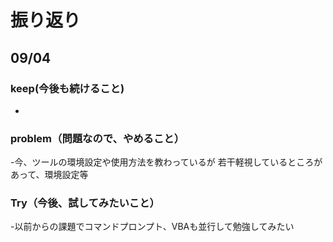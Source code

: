 # 振り返り

## 09/04

### keep(今後も続けること)

-

### problem（問題なので、やめること）

-今、ツールの環境設定や使用方法を教わっているが
若干軽視しているところがあって、環境設定等

### Try（今後、試してみたいこと）

-以前からの課題でコマンドプロンプト、VBAも並行して勉強してみたい